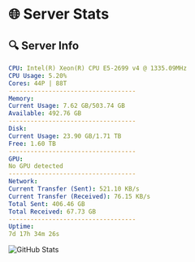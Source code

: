 # 🌐 Server Stats
## 🔍 Server Info
```yaml
CPU: Intel(R) Xeon(R) CPU E5-2699 v4 @ 1335.09MHz
CPU Usage: 5.20%
Cores: 44P | 88T
-----------------------------------
Memory:
Current Usage: 7.62 GB/503.74 GB
Available: 492.76 GB
-----------------------------------
Disk:
Current Usage: 23.90 GB/1.71 TB
Free: 1.60 TB
-----------------------------------
GPU:
No GPU detected
-----------------------------------
Network:
Current Transfer (Sent): 521.10 KB/s
Current Transfer (Received): 76.15 KB/s
Total Sent: 406.46 GB
Total Received: 67.73 GB
-----------------------------------
Uptime:
7d 17h 34m 26s
```
![GitHub Stats](https://img.shields.io/badge/Updated-2025-04-27_10:43:14-blue)